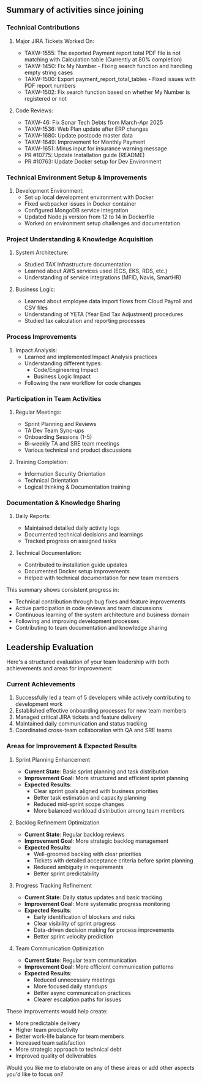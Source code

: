 ## Summary of activities since joining

### Technical Contributions

1. Major JIRA Tickets Worked On:
   - TAXW-1555: The exported Payment report total PDF file is not matching with Calculation table (Currently at 80% completion)
   - TAXW-1450: Fix My Number - Fixing search function and handling empty string cases
   - TAXW-1500: Export payment_report_total_tables - Fixed issues with PDF report numbers
   - TAXW-1502: Fix search function based on whether My Number is registered or not

2. Code Reviews:
   - TAXW-46: Fix Sonar Tech Debts from March-Apr 2025
   - TAXW-1536: Web Plan update after ERP changes
   - TAXW-1680: Update postcode master data
   - TAXW-1649: Improvement for Monthly Payment
   - TAXW-1651: Minus input for insurance warning message
   - PR #10775: Update Installation guide (README)
   - PR #10763: Update Docker setup for Dev Environment

### Technical Environment Setup & Improvements
1. Development Environment:
   - Set up local development environment with Docker
   - Fixed webpacker issues in Docker container
   - Configured MongoDB service integration
   - Updated Node.js version from 12 to 14 in Dockerfile
   - Worked on environment setup challenges and documentation

### Project Understanding & Knowledge Acquisition
1. System Architecture:
   - Studied TAX Infrastructure documentation
   - Learned about AWS services used (ECS, EKS, RDS, etc.)
   - Understanding of service integrations (MFID, Navis, SmartHR)

2. Business Logic:
   - Learned about employee data import flows from Cloud Payroll and CSV files
   - Understanding of YETA (Year End Tax Adjustment) procedures
   - Studied tax calculation and reporting processes

### Process Improvements
1. Impact Analysis:
   - Learned and implemented Impact Analysis practices
   - Understanding different types:
     - Code/Engineering Impact
     - Business Logic Impact
   - Following the new workflow for code changes

### Participation in Team Activities
1. Regular Meetings:
   - Sprint Planning and Reviews
   - TA Dev Team Sync-ups
   - Onboarding Sessions (1-5)
   - Bi-weekly TA and SRE team meetings
   - Various technical and product discussions

2. Training Completion:
   - Information Security Orientation
   - Technical Orientation
   - Logical thinking & Documentation training

### Documentation & Knowledge Sharing
1. Daily Reports:
   - Maintained detailed daily activity logs
   - Documented technical decisions and learnings
   - Tracked progress on assigned tasks

2. Technical Documentation:
   - Contributed to installation guide updates
   - Documented Docker setup improvements
   - Helped with technical documentation for new team members

This summary shows consistent progress in:
- Technical contribution through bug fixes and feature improvements
- Active participation in code reviews and team discussions
- Continuous learning of the system architecture and business domain
- Following and improving development processes
- Contributing to team documentation and knowledge sharing

## Leadership Evaluation
Here's a structured evaluation of your team leadership with both achievements and areas for improvement:

### Current Achievements

1. Successfully led a team of 5 developers while actively contributing to development work
2. Established effective onboarding processes for new team members
3. Managed critical JIRA tickets and feature delivery
4. Maintained daily communication and status tracking
5. Coordinated cross-team collaboration with QA and SRE teams

### Areas for Improvement & Expected Results

1. Sprint Planning Enhancement
   - **Current State**: Basic sprint planning and task distribution
   - **Improvement Goal**: More structured and efficient sprint planning
   - **Expected Results**:
     - Clear sprint goals aligned with business priorities
     - Better task estimation and capacity planning
     - Reduced mid-sprint scope changes
     - More balanced workload distribution among team members

2. Backlog Refinement Optimization
   - **Current State**: Regular backlog reviews
   - **Improvement Goal**: More strategic backlog management
   - **Expected Results**:
     - Well-groomed backlog with clear priorities
     - Tickets with detailed acceptance criteria before sprint planning
     - Reduced ambiguity in requirements
     - Better sprint predictability

3. Progress Tracking Refinement
   - **Current State**: Daily status updates and basic tracking
   - **Improvement Goal**: More systematic progress monitoring
   - **Expected Results**:
     - Early identification of blockers and risks
     - Clear visibility of sprint progress
     - Data-driven decision making for process improvements
     - Better sprint velocity prediction

4. Team Communication Optimization
   - **Current State**: Regular team communication
   - **Improvement Goal**: More efficient communication patterns
   - **Expected Results**:
     - Reduced unnecessary meetings
     - More focused daily standups
     - Better async communication practices
     - Clearer escalation paths for issues

These improvements would help create:
- More predictable delivery
- Higher team productivity
- Better work-life balance for team members
- Increased team satisfaction
- More strategic approach to technical debt
- Improved quality of deliverables

Would you like me to elaborate on any of these areas or add other aspects you'd like to focus on?
